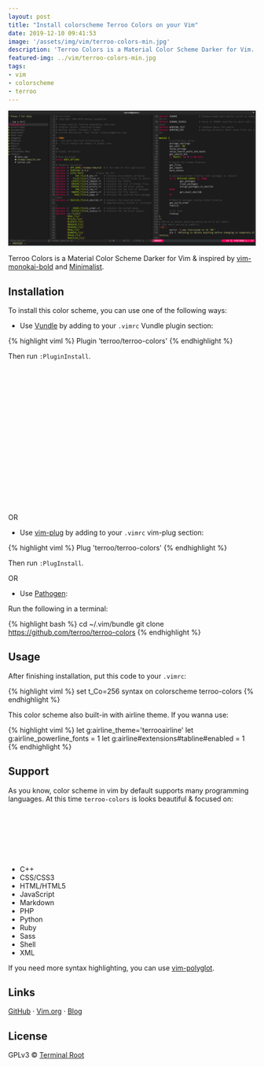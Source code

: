 ```yaml
---
layout: post
title: "Install colorscheme Terroo Colors on your Vim"
date: 2019-12-10 09:41:53
image: '/assets/img/vim/terroo-colors-min.jpg'
description: 'Terroo Colors is a Material Color Scheme Darker for Vim.'
featured-img: ../vim/terroo-colors-min.jpg
tags:
- vim
- colorscheme
- terroo
---
```


![Install colorscheme Terroo Colors on your Vim](/assets/img/vim/terroo-colors-min.jpg)

Terroo Colors is a Material Color Scheme Darker for Vim & inspired by [vim-monokai-bold](https://github.com/Mcmartelle/vim-monokai-bold) and [Minimalist](https://github.com/dikiaap/minimalist).

## Installation

To install this color scheme, you can use one of the following ways:

- Use [Vundle](https://github.com/VundleVim/Vundle.vim#quick-start) by adding
to your `.vimrc` Vundle plugin section:

{% highlight viml %}
Plugin 'terroo/terroo-colors'
{% endhighlight %}

Then run `:PluginInstall`.

<!-- QUADRADO -->
<script async src="//pagead2.googlesyndication.com/pagead/js/adsbygoogle.js"></script>
<ins class="adsbygoogle"
style="display:inline-block;width:336px;height:280px"
data-ad-client="ca-pub-2838251107855362"
data-ad-slot="5351066970"></ins>
<script>
(adsbygoogle = window.adsbygoogle || []).push({});
</script>

OR

- Use [vim-plug](https://github.com/junegunn/vim-plug#installation) by adding
to your `.vimrc` vim-plug section:

{% highlight viml %}
Plug 'terroo/terroo-colors'
{% endhighlight %}

Then run `:PlugInstall`.

OR

- Use [Pathogen](https://github.com/tpope/vim-pathogen#installation):

Run the following in a terminal:

{% highlight bash %}
cd ~/.vim/bundle
git clone https://github.com/terroo/terroo-colors
{% endhighlight %}

<!-- RETANGULO LARGO 2 -->
<script async src="//pagead2.googlesyndication.com/pagead/js/adsbygoogle.js"></script>
<ins class="adsbygoogle"
style="display:block; text-align:center;"
data-ad-layout="in-article"
data-ad-format="fluid"
data-ad-client="ca-pub-2838251107855362"
data-ad-slot="8549252987"></ins>
<script>
(adsbygoogle = window.adsbygoogle || []).push({});
</script>

## Usage

After finishing installation, put this code to your `.vimrc`:

{% highlight viml %}
set t_Co=256
syntax on
colorscheme terroo-colors
{% endhighlight %}

This color scheme also built-in with airline theme. If you wanna use:

{% highlight viml %}
let g:airline_theme='terrooairline'
let g:airline_powerline_fonts = 1
let g:airline#extensions#tabline#enabled = 1
{% endhighlight %}

## Support

As you know, color scheme in vim by default supports many programming languages.
At this time `terroo-colors` is looks beautiful & focused on:

<!-- LISTA MIN -->
<script async src="//pagead2.googlesyndication.com/pagead/js/adsbygoogle.js"></script>
<ins class="adsbygoogle"
style="display:inline-block;width:730px;height:95px"
data-ad-client="ca-pub-2838251107855362"
data-ad-slot="5351066970"></ins>
<script>
(adsbygoogle = window.adsbygoogle || []).push({});
</script>

* C++
* CSS/CSS3
* HTML/HTML5
* JavaScript
* Markdown
* PHP
* Python
* Ruby
* Sass
* Shell
* XML

If you need more syntax highlighting, you can use
[vim-polyglot](https://github.com/sheerun/vim-polyglot).

## Links

[GitHub](https://github.com/terroo/terroo-colors) ·
[Vim.org](https://www.vim.org/) ·
[Blog](https://en.terminalroot.com.br/)

## License

GPLv3 © [Terminal Root](https://terminalroot.com.br/)
